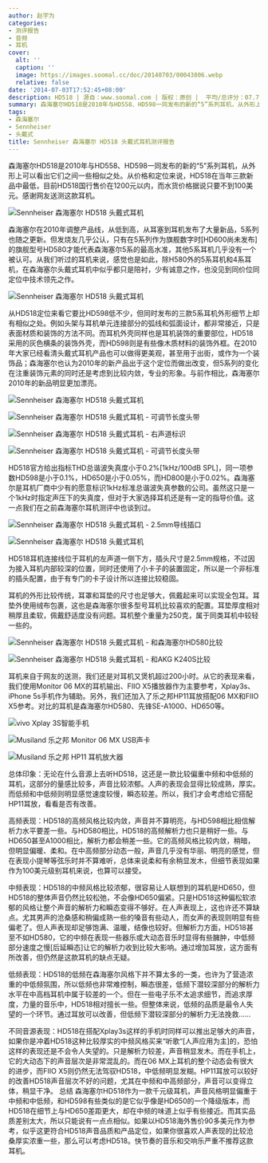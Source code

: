 ```yaml
---
author: 赵宇为
categories:
- 测评报告
- 音频
- 耳机
cover:
  alt: ''
  caption: ''
  image: https://images.soomal.cc/doc/20140703/00043806.webp
  relative: false
date: '2014-07-03T17:52:45+08:00'
description: HD518 | 源自：www.soomal.com | 版权：原创 |  平均/总评分：07.75/186
summary: 森海塞尔HD518是2010年与HD558、HD598一同发布的新的“5”系列耳机，从外形上可以看出它们之间一些相似之处。从价格和定位来说，HD518在当年三款新品中最低，目前HD518国行售价在1200元以内，而水货价格据说只要不到100美元……
tags:
- 森海塞尔
- Sennheiser
- 头戴式
title: Sennheiser 森海塞尔 HD518 头戴式耳机测评报告
---
```


森海塞尔HD518是2010年与HD558、HD598一同发布的新的“5”系列耳机，从外形上可以看出它们之间一些相似之处。从价格和定位来说，HD518在当年三款新品中最低，目前HD518国行售价在1200元以内，而水货价格据说只要不到100美元。感谢网友送测这款耳机。



![Sennheiser 森海塞尔 HD518 头戴式耳机](https://images.soomal.cc/doc/20140427/00041989.webp)



森海塞尔在2010年调整产品线，从低到高，从耳塞到耳机发布了大量新品，5系列也随之更新。但发烧友几乎公认，只有在5系列作为旗舰数字时[HD600尚未发布]的旗舰型号HD580才能代表森海塞尔5系的最高水准，其他5系耳机几乎没有一个被认可。从我们听过的耳机来说，感觉也是如此，除H580外的5系耳机和4系耳机，在森海塞尔头戴式耳机中似乎都只是陪衬，少有诚意之作，也没见到同价位同定位中技术领先之作。



![Sennheiser 森海塞尔 HD518 头戴式耳机](https://images.soomal.cc/doc/20140427/00041991.webp)



从HD518定位来看它要比HD598低不少，但同时发布的三款5系耳机外形细节上却有相似之处。例如头架与耳机单元连接部分的弧线和弧面设计，都非常接近，只是表面材质和装饰的方法不同。而耳机外壳同样也是耳机装饰的重要部位，HD518采用的灰色横条的装饰外壳，而HD598则是有些像木质材料的装饰外框。在2010年大家已经看清头戴式耳机产品也可以做得更美观，甚至用于出街，或作为一个装饰品；森海塞尔也认为2010年的新产品出于这个定位而做出改变，但5系列的变化在注重装饰元素的同时还是考虑到比较内敛，专业的形象。与前作相比，森海塞尔2010年的新品明显更加漂亮。



![Sennheiser 森海塞尔 HD518 头戴式耳机](https://images.soomal.cc/doc/20140427/00041992_01.webp)



![Sennheiser 森海塞尔 HD518 头戴式耳机 - 可调节长度头带](https://images.soomal.cc/doc/20140427/00041993_01.webp)



![Sennheiser 森海塞尔 HD518 头戴式耳机 - 右声道标识](https://images.soomal.cc/doc/20140427/00041994_01.webp)



![Sennheiser 森海塞尔 HD518 头戴式耳机 - 可调节长度头带](https://images.soomal.cc/doc/20140427/00041995_01.webp)



HD518官方给出指标THD总谐波失真度小于0.2%[1kHz/100dB SPL]，同一项参数HD598是小于0.1%，HD650是小于0.05%，而HD800是小于0.02%。森海塞尔是耳机厂商中少有的愿意标识1kHz标准总谐波失真参数的公司。虽然这只是一个1kHz时指定声压下的失真度，但对于大家选择耳机还是有一定的指导价值。这一点我们在之前森海塞尔耳机测评中也谈到过。



![Sennheiser 森海塞尔 HD518 头戴式耳机 - 2.5mm导线插口](https://images.soomal.cc/doc/20140427/00041998_01.webp)



![Sennheiser 森海塞尔 HD518 头戴式耳机](https://images.soomal.cc/doc/20140427/00041999_01.webp)



HD518耳机连接线位于耳机的左声道一侧下方，插头尺寸是2.5mm规格，不过因为接入耳机内部较深的位置，同时还使用了小卡子的装置固定，所以是一个非标准的插头配置，由于有专门的卡子设计所以连接比较稳固。



耳机的外形比较传统，耳罩和耳垫的尺寸也足够大，佩戴起来可以实现全包耳。耳垫外使用绒布包裹，这也是森海塞尔很多型号耳机比较喜欢的配置。耳垫厚度相对稍厚且柔软，佩戴舒适度没有问题。耳机整个重量为250克，属于同类耳机中较轻一些的。



![Sennheiser 森海塞尔 HD518 头戴式耳机 - 和森海塞尔HD580比较](https://images.soomal.cc/doc/20140427/00042002_01.webp)



![Sennheiser 森海塞尔 HD518 头戴式耳机 - 和AKG K240S比较](https://images.soomal.cc/doc/20140427/00042003_01.webp)



耳机来自于网友的送测，我们还是对耳机又煲机超过200小时。从它的表现来看，我们使用Monitor 06 MX的耳机输出、FIIO X5播放器作为主要参考，Xplay3s、iPhone 5s手机作为辅助。另外，我们还加入了乐之邦HP11耳放搭配06 MX和FIIO X5参考。对比的耳机是森海塞尔HD580、先锋SE-A1000、HD650等。



![vivo Xplay 3S智能手机](https://images.soomal.cc/doc/20140121/00039805_01.webp)



![Musiland 乐之邦 Monitor 06 MX USB声卡](https://images.soomal.cc/doc/20131129/00037936_01.webp)



![Musiland 乐之邦 HP11 耳机放大器](https://images.soomal.cc/doc/20101229/00008966.webp)



总体印象：无论在什么音源上去听HD518，这还是一款比较偏重中频和中低频的耳机，这部分的量感比较多，声音比较浓郁。人声的表现会显得比较成熟，厚实。而低频和中低频则明显感觉速度较慢，瞬态较差。所以，我们才会考虑给它搭配HP11耳放，看看是否有改善。



高频表现：HD518的高频风格比较内敛，声音并不算明亮，与HD598相比相信解析力水平要差一些。与HD580相比，HD518的高频解析力也只是稍好一些。与HD650甚至A1000相比，解析力都会稍差一些。它的高频风格比较内敛，稍暗，但明显偏暖、柔和。在中高频部分动态一般，声音几乎没有华丽、明亮的感觉，但在表现小提琴等弦乐时并不算难听，总体来说柔和有余稍显发木，但细节表现如果作为100美元级别耳机来说，也算可以接受。



中频表现：HD518的中频风格比较浓郁，很容易让人联想到的耳机是HD650，但HD518的整体声音仍然比较松弛，不会像HD650偏紧。只是HD518这种偏松软浓郁的风格让整个声音的解析力和瞬态变得不够好。在人声表现上，这也许还不算缺点。尤其男声的沧桑感和稍偏成熟一些的嗓音有些动人，而女声的表现则明显有些偏老了。但人声表现却足够饱满、温暖，结像也较好。但解析力方面，HD518甚至不如HD580，它的中频在表现一些器乐或大动态音乐时显得有些臃肿，中低频部分速度之慢[后延瞬态]让它的解析力收到比较大影响。通过增加耳放，这方面有所改善，但仍然是这款耳机的缺点无疑。



低频表现：HD518的低频在森海塞尔风格下并不算太多的一类，也许为了营造浓重的中低频氛围，所以低频也非常难控制，瞬态很差，低频下潜较深部分的解析力水平在中高档耳机中属于较差的一个。但在一些电子乐不太追求细节，而追求厚度，力量的音乐中，HD518相对擅长一些。但整体来说，低频的品质是最令人失望的一个环节。通过耳放可以改善，但低频下潜较深部分的解析力无法挽救……

不同音源表现：HD518在搭配Xplay3s这样的手机时同样可以推出足够大的声音，如果你是冲着HD518这种比较厚实的中频风格买来“听歌“[人声应用为主]的，恐怕这样的表现还是不会令人失望的。只是解析力较差，声音稍显发木。而在手机上，它的大动态下的声音层次是非常混乱的。而在06 MX上耳机的整个动态会有很大的进步，而FIIO X5则仍然无法驾驭HD518，中低频明显发糊。HP11耳放可以较好的改善HD518声音层次不好的问题，尤其在中频和中高频部分，声音可以变得立体，稍显干净。
总结
森海塞尔HD518作为一款千元级耳机，声音风格明显偏重于中频和中低频，和HD598有些类似的是它似乎像是HD650的一个降级版本，而HD518在细节上与HD650差距更大，却在中频的味道上似乎有些接近。而其实品质差别太大，所以只能说有一点点相似。如果以HD518海外售价90多美元作为参考，似乎这更符合HD518声音品质和产品定位，如果你很喜欢人声表现的比较沧桑厚实浓重一些，那么可以考虑HD518。快节奏的音乐和交响乐严重不推荐这款耳机。